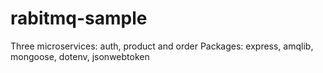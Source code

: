 # rabitmq-sample
Three microservices: auth, product and order
Packages: express, amqlib, mongoose, dotenv, jsonwebtoken